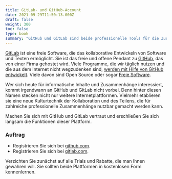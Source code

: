 ```yaml
---
title: GitLab- und GitHub-Account
date: 2021-09-29T11:50:13.000Z
draft: false
weight: 300
toc: false
type: book 
summary: "GitHub und GitLab sind beide professionelle Tools für die Zusammenarbeit an Code und Text. Während GitHub proprietär ist, ist GitLab freie Software und kann selbst gehostet werden."
---
```


[GitLab](https://gitlab.com) ist eine freie Software, die das kollaborative Entwickeln von Software und Texten ermöglicht. Sie ist das freie und offene Pendant zu [GitHub](https://github.com), das von einer Firma gehostet wird. Viele Programme, die wir täglich nutzen und die aus dem Internet nicht wegzudenken sind, [werden mit Hilfe von GitHub entwickelt](https://github.com/explore). Viele davon sind Open Source oder sogar [Freie Software](http://www.gnu.org/philosophy/free-sw.html).

Wer sich heute für informatische Inhalte und Zusammenhänge interessiert, kommt irgendwann an GitHub und GitLab nicht vorbei. Denn hinter diesen Namen stecken nicht nur weitere Internetplattformen. Vielmehr etablieren sie eine neue Kulturtechnik der Kollaboration und des Teilens, die für zahlreiche professionelle Zusammenhänge nutzbar gemacht werden kann. 

Machen Sie sich mit GitHub und GitLab vertraut und erschließen Sie sich langsam die Funktionen dieser Plattform. 

### Auftrag

* Registrieren Sie sich bei [github.com](https://github.com/).
* Registrieren Sie sich bei [gitlab.com](https://gitlab.com/).

Verzichten Sie zunächst auf alle Trials und Rabatte, die man Ihnen gewähren will. Sie sollten beide Plattformen in kostenlosen Form kennenlernen.